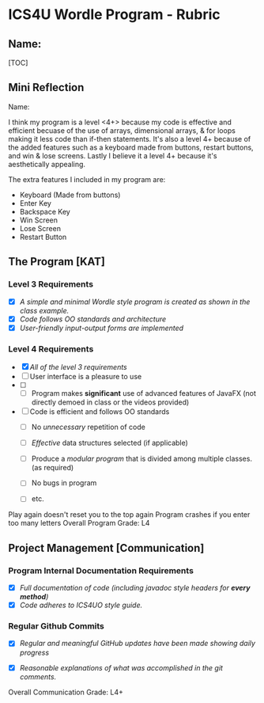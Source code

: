 # ICS4U Wordle Program - Rubric

## Name:
[TOC]

## Mini Reflection

Name: <Dylan Bellamy>

I think my program is a level <4+> because my code is effective and efficient 
becuase of the use of arrays, dimensional arrays, & for loops making it less code 
than if-then statements. It's also a level 4+ because of the added features such as a keyboard
made from buttons, restart buttons, and win & lose screens. Lastly I believe it a level
4+ because it's aesthetically appealing.

The extra features I included in my program are: 

  - Keyboard (Made from buttons)
  - Enter Key
  - Backspace Key
  - Win Screen
  - Lose Screen
  - Restart Button

## The Program [KAT]
### Level 3 Requirements

- [X] *A simple and minimal Wordle style program is created as shown in the class example.*
- [X] *Code follows OO standards and architecture*
- [X] *User-friendly *input-output forms* are implemented*

### Level 4 Requirements

- [X] *All of the level 3 requirements*
- [ ] User interface is a pleasure to use
- [ ] - [ ] Program makes **significant** use of advanced features of JavaFX (not directly demoed in class or the videos provided)
- [ ] Code is efficient and follows OO standards
  - [ ] No *unnecessary* repetition of code
  - [ ] *Effective* data structures selected (if applicable)
  - [ ] Produce a *modular program* that is divided among multiple classes. (as required)
  - [ ] No bugs in program
  - [ ] etc.


Play again doesn't reset you to the top again
Program crashes if you enter too many letters
Overall Program Grade: L4



## Project Management [Communication]

### Program Internal Documentation Requirements

- [X] *Full documentation of code (including javadoc style headers for **every method**)*
- [X] *Code adheres to ICS4UO style guide.*

### Regular Github Commits

- [X] *Regular and meaningful GitHub updates have been made showing daily progress*
- [X] *Reasonable explanations of what was accomplished in the git comments.*


Overall Communication Grade: L4+
